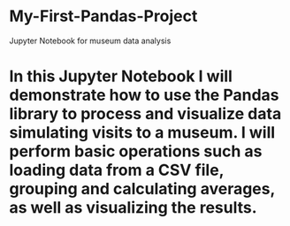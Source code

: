 # My-First-Pandas-Project
Jupyter Notebook for museum data analysis

# In this Jupyter Notebook I will demonstrate how to use the Pandas library to process and visualize data simulating visits to a museum. I will perform basic operations such as loading data from a CSV file, grouping and calculating averages, as well as visualizing the results.
